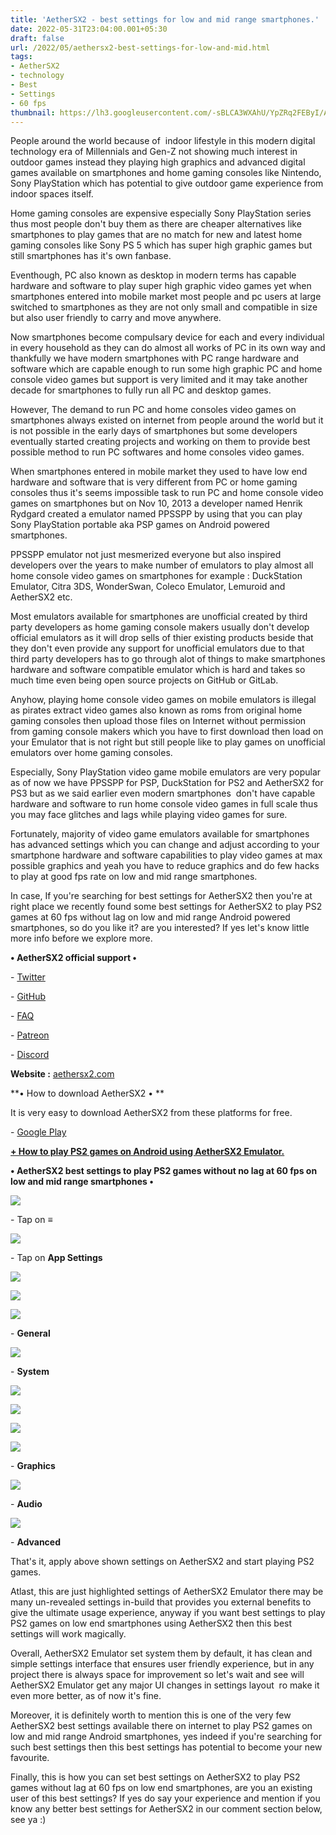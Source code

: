 ```yaml
---
title: 'AetherSX2 - best settings for low and mid range smartphones.'
date: 2022-05-31T23:04:00.001+05:30
draft: false
url: /2022/05/aethersx2-best-settings-for-low-and-mid.html
tags: 
- AetherSX2
- technology
- Best
- Settings
- 60 fps
thumbnail: https://lh3.googleusercontent.com/-sBLCA3WXAhU/YpZRq2FEByI/AAAAAAAALfo/_mhD4Q5aLE4BzapOgMDD3XTmQnDktEqBgCNcBGAsYHQ/s1600/1654018471030826-0.png
---
```


  

People around the world because of  indoor lifestyle in this modern digital technology era of Millennials and Gen-Z not showing much interest in outdoor games instead they playing high graphics and advanced digital games available on smartphones and home gaming consoles like Nintendo, Sony PlayStation which has potential to give outdoor game experience from indoor spaces itself.

  

Home gaming consoles are expensive especially Sony PlayStation series thus most people don't buy them as there are cheaper alternatives like smartphones to play games that are no match for new and latest home gaming consoles like Sony PS 5 which has super high graphic games but still smartphones has it's own fanbase.

  

Eventhough, PC also known as desktop in modern terms has capable hardware and software to play super high graphic video games yet when smartphones entered into mobile market most people and pc users at large switched to smartphones as they are not only small and compatible in size but also user friendly to carry and move anywhere.

  

Now smartphones become compulsary device for each and every individual in every household as they can do almost all works of PC in its own way and thankfully we have modern smartphones with PC range hardware and software which are capable enough to run some high graphic PC and home console video games but support is very limited and it may take another decade for smartphones to fully run all PC and desktop games.

  

However, The demand to run PC and home consoles video games on smartphones always existed on internet from people around the world but it is not possible in the early days of smartphones but some developers eventually started creating projects and working on them to provide best possible method to run PC softwares and home consoles video games.

  

When smartphones entered in mobile market they used to have low end hardware and software that is very different from PC or home gaming consoles thus it's seems impossible task to run PC and home console video games on smartphones but on Nov 10, 2013 a developer named Henrik Rydgard created a emulator named PPSSPP by using that you can play Sony PlayStation portable aka PSP games on Android powered smartphones.

  

PPSSPP emulator not just mesmerized everyone but also inspired developers over the years to make number of emulators to play almost all home console video games on smartphones for example : DuckStation Emulator, Citra 3DS, WonderSwan, Coleco Emulator, Lemuroid and AetherSX2 etc.

  

Most emulators available for smartphones are unofficial created by third party developers as home gaming console makers usually don't develop official emulators as it will drop sells of thier existing products beside that they don't even provide any support for unofficial emulators due to that third party developers has to go through alot of things to make smartphones hardware and software compatible emulator which is hard and takes so much time even being open source projects on GitHub or GitLab.

  

Anyhow, playing home console video games on mobile emulators is illegal as pirates extract video games also known as roms from original home gaming consoles then upload those files on Internet without permission from gaming console makers which you have to first download then load on your Emulator that is not right but still people like to play games on unofficial emulators over home gaming consoles.

  

Especially, Sony PlayStation video game mobile emulators are very popular as of now we have PPSSPP for PSP, DuckStation for PS2 and AetherSX2 for PS3 but as we said earlier even modern smartphones  don't have capable hardware and software to run home console video games in full scale thus you may face glitches and lags while playing video games for sure.  

  

Fortunately, majority of video game emulators available for smartphones has advanced settings which you can change and adjust according to your smartphone hardware and software capabilities to play video games at max possible graphics and yeah you have to reduce graphics and do few hacks to play at good fps rate on low and mid range smartphones.

  

In case, If you're searching for best settings for AetherSX2 then you're at right place we recently found some best settings for AetherSX2 to play PS2 games at 60 fps without lag on low and mid range Android powered smartphones, so do you like it? are you interested? If yes let's know little more info before we explore more.

  

**• AetherSX2 official support •**

\- [Twitter](https://mobile.twitter.com/tahlreth)  

\- [GitHub](https://github.com/Stellarsand/www-aethersx2)

\- [FAQ](https://www.aethersx2.com/faq.html)

\- [Patreon](https://www.patreon.com/aethersx2)

\- [Discord](https://discord.com/invite/JZ7BkeEdrJ)

  

**Website :** [aethersx2.com](http://aethersx2.com)

**• How to download AetherSX2 • **

It is very easy to download AetherSX2 from these platforms for free.

\- [Google Play](https://play.google.com/store/apps/details?id=xyz.aethersx2.android&pcampaignid=pcampaignidMKT-Other-global-all-co-prtnr-py-PartBadge-Mar2515-1)

  

**[\+ How to play PS2 games on Android using AetherSX2 Emulator.](https://www.techtracker.in/2022/05/how-to-play-ps2-games-on-android-using.html?m=1)**

**• AetherSX2 best settings to play PS2 games without no lag at 60 fps on low and mid range smartphones •**

  

 ![](https://lh3.googleusercontent.com/--EamshhWqXU/YpZRpvw7NjI/AAAAAAAALfk/veCa7yeya3ED8Fe1_RGfWJepPfRNWxukgCNcBGAsYHQ/s1600/1654018465334181-1.png) 

  

\- Tap on **≡**

 **![](https://lh3.googleusercontent.com/-JXxvpeF4lRQ/YpZRoA82fEI/AAAAAAAALfg/PANEdRK8l7E8sY-KGD8nfXasdynct2MHwCNcBGAsYHQ/s1600/1654018459865412-2.png)** 

\- Tap on **App Settings**

  

 ![](https://lh3.googleusercontent.com/-OCL8OXxt06E/YpZRm9Fh4pI/AAAAAAAALfc/T4Kh_ugY1NQoldXYe_jdwQNSzYUs6wh2wCNcBGAsYHQ/s1600/1654018454443901-3.png) 

  

 ![](https://lh3.googleusercontent.com/-BfWq2BVzE0c/YpZRlREvVsI/AAAAAAAALfY/DSas6AzQfmEOI87n5Izm70jfLNewM_xAACNcBGAsYHQ/s1600/1654018449006632-4.png) 

  

 ![](https://lh3.googleusercontent.com/-MEHXCnDt1c8/YpZRkE84kHI/AAAAAAAALfU/amZA5sweHl4irRpVhZEOQ7M7XTC7f6aVwCNcBGAsYHQ/s1600/1654018443862625-5.png) 

  

\- **General**

 **![](https://lh3.googleusercontent.com/-klXnT9mn8ag/YpZRiyLekMI/AAAAAAAALfQ/AwEyziWknJQ7A2fYQbigYnWwQZ3XMFthQCNcBGAsYHQ/s1600/1654018438181261-6.png)** 

\- **System**

  

 ![](https://lh3.googleusercontent.com/-H5E85Mjm0W8/YpZRhVXJp6I/AAAAAAAALfM/BpBbI8ZHM-ANdUOQliEHQev8EBe0VJjVACNcBGAsYHQ/s1600/1654018432729395-7.png) 

  

 ![](https://lh3.googleusercontent.com/-YqOkrwChwZ0/YpZRgCHxCTI/AAAAAAAALfI/F5On03BqakMEzKuavFR1u1Pf16cWimlkwCNcBGAsYHQ/s1600/1654018427064807-8.png) 

  

 ![](https://lh3.googleusercontent.com/-hyIZRMCg7bY/YpZRej2NMoI/AAAAAAAALfE/QrSQjnTLJMYCsf6P5nrjOs6oWG40WVp3wCNcBGAsYHQ/s1600/1654018421654865-9.png) 

  

 ![](https://lh3.googleusercontent.com/-Id6ztzt_seo/YpZRdfA10AI/AAAAAAAALfA/SQ-jBmt8TNY9Z04UhBJYJIT5omW1dvp-QCNcBGAsYHQ/s1600/1654018415371901-10.png) 

  

\- **Graphics**

 **![](https://lh3.googleusercontent.com/-xq1hZDqsyXM/YpZRb8nIU6I/AAAAAAAALe8/-IgNL1bXvVcl74sGeaNqz6dplLbSuj4cgCNcBGAsYHQ/s1600/1654018409780051-11.png)** 

\- **Audio**

 **![](https://lh3.googleusercontent.com/-q1i9INQdk80/YpZRaa_v-nI/AAAAAAAALe4/RHel6qmHWGoXpH1xxYCYvIwvEeYnyVoMACNcBGAsYHQ/s1600/1654018403162758-12.png)** 

\- **Advanced**

  

That's it, apply above shown settings on AetherSX2 and start playing PS2 games.

  

Atlast, this are just highlighted settings of AetherSX2 Emulator there may be many un-revealed settings in-build that provides you external benefits to give the ultimate usage experience, anyway if you want best settings to play PS2 games on low end smartphones using AetherSX2 then this best settings will work magically.

  

Overall, AetherSX2 Emulator set system them by default, it has clean and simple settings interface that ensures user friendly experience, but in any project there is always space for improvement so let's wait and see will AetherSX2 Emulator get any major UI changes in settings layout  ro make it even more better, as of now it's fine.

  

Moreover, it is definitely worth to mention this is one of the very few AetherSX2 best settings available there on internet to play PS2 games on low and mid range Android smartphones, yes indeed if you're searching for such best settings then this best settings has potential to become your new favourite.

  

Finally, this is how you can set best settings on AetherSX2 to play PS2 games without lag at 60 fps on low end smartphones, are you an existing user of this best settings? If yes do say your experience and mention if you know any better best settings for AetherSX2 in our comment section below, see ya :)